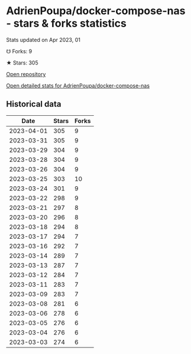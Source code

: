 # AdrienPoupa/docker-compose-nas - stars & forks statistics

Stats updated on Apr 2023, 01

☋ Forks: 9

★ Stars: 305

[Open repository](https://github.com/AdrienPoupa/docker-compose-nas)

[Open detailed stats for AdrienPoupa/docker-compose-nas](https://reviewgithub.com/rep/AdrienPoupa/docker-compose-nas)

## Historical data
| Date | Stars | Forks |
|------|-------|-------|
| 2023-04-01 | 305 | 9 | 
| 2023-03-31 | 305 | 9 | 
| 2023-03-29 | 304 | 9 | 
| 2023-03-28 | 304 | 9 | 
| 2023-03-26 | 304 | 9 | 
| 2023-03-25 | 303 | 10 | 
| 2023-03-24 | 301 | 9 | 
| 2023-03-22 | 298 | 9 | 
| 2023-03-21 | 297 | 8 | 
| 2023-03-20 | 296 | 8 | 
| 2023-03-18 | 294 | 8 | 
| 2023-03-17 | 294 | 7 | 
| 2023-03-16 | 292 | 7 | 
| 2023-03-14 | 289 | 7 | 
| 2023-03-13 | 287 | 7 | 
| 2023-03-12 | 284 | 7 | 
| 2023-03-11 | 283 | 7 | 
| 2023-03-09 | 283 | 7 | 
| 2023-03-08 | 281 | 6 | 
| 2023-03-06 | 278 | 6 | 
| 2023-03-05 | 276 | 6 | 
| 2023-03-04 | 276 | 6 | 
| 2023-03-03 | 274 | 6 | 

